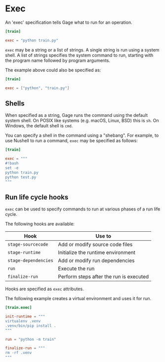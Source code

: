 # Exec

An 'exec' specification tells Gage what to run for an operation.

```toml
[train]

exec = "python train.py"
```

`exec` may be a string or a list of strings. A single string is run
using a system shell. A list of strings specifies the system command to
run, starting with the program name followed by program arguments.

The example above could also be specified as:

```toml
[train]

exec = ["python", "train.py"]
```

## Shells

When specified as a string, Gage runs the command using the default
system shell. On POSIX like systems (e.g. macOS, Linux, BSD) this is
`sh`. On Windows, the default shell is `cmd`.

You can specify a shell in the command using a "shebang". For example,
to use Nushell to run a command, `exec` may be specified as follows:

```toml
[train]

exec = """
#!bash
set -e
python train.py
python test.py
"""
```

## Run life cycle hooks

`exec` can be used to specify commands to run at various phases of a run
life cycle.

The following hooks are available:

| Hook                 | Use to                                  |
| -------------------- | --------------------------------------- |
| `stage-sourcecode`   | Add or modify source code files         |
| `stage-runtime`      | Initialize the runtime environment      |
| `stage-dependencies` | Add or modify run dependencies          |
| `run`                | Execute the run                         |
| `finalize-run`       | Perform steps after the run is executed |

Hooks are specified as `exec` attributes.

The following example creates a virtual environment and uses it for run.

``` toml
[train.exec]

init-runtime = """
virtualenv .venv
.venv/bin/pip install .
"""

run = "python -m train"

finalize-run = """
rm -rf .venv
"""
```
